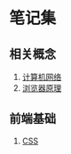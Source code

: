 # 笔记集

## 相关概念

1. [计算机网络](./计算机网络/index.md)
2. [浏览器原理](./浏览器原理/index.md)

## 前端基础

1. [CSS](./CSS/index.md)

